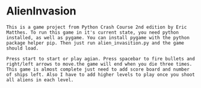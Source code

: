 # AlienInvasion

	This is a game project from Python Crash Course 2nd edition by Eric Matthes. To run this game in it's current state, you need python installed, as well as pygame. You can install pygame with the python package helper pip. Then just run alien_invasition.py and the game should load.

	Press start to start or play agian. Press spacebar to fire bullets and right/left arrows to move.the game will end when you die three times. This game is almost complete just need to add score board and number of ships left. Also I have to add higher levels to play once you shoot all aliens in each level.

